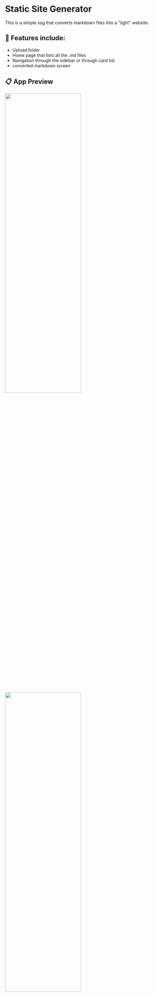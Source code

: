 # Static Site Generator
This is a simple ssg that converts markdown files into a "light" website.

## 👔 Features include:
- Upload folder
- Home page that lists all the .md files
- Navigation through the sidebar or through card list
- converted markdown screen

## 📋 App Preview
<img src="https://user-images.githubusercontent.com/61628746/218320171-f0d8d543-36cc-47b2-a422-289d98a9bc7e.jpeg " height="50%" width="70%"/>

<img src="https://user-images.githubusercontent.com/61628746/218319438-ff828689-2e90-4233-b589-365281f856d0.jpeg" height="50%" width="70%"/>

<img src="https://user-images.githubusercontent.com/61628746/218319099-ded4a78a-ffc2-458b-93f5-98a4564a9503.jpeg" height="50%" width="70%"/>

<img src="https://user-images.githubusercontent.com/61628746/218320152-1500491c-8f19-4d1c-a57a-6c3bb1f97c58.jpeg" height="50%" width="70%"/>

<img src="https://user-images.githubusercontent.com/61628746/218319116-421e2cb9-95d3-4180-89af-45cbda52b09d.jpeg" height="50%" width="70%"/>

<img src="https://user-images.githubusercontent.com/61628746/218320144-2137a961-2a5b-41ec-ab8e-6294586c9cf8.jpeg" />

## 📝References and Guides
- _Next.js tutorials_
Numerous tutorials and blogs.
I had no idea how next.js works 😅😇

- [fs docs](https://node.readthedocs.io/en/latest/api/fs/)

- [Ben Awad's tutorial on SSGs](https://youtu.be/pY0vWYLDDco)

## ▶ For the live site

Use this link to navigate: [SSG](https://localhost:3000) ~~to be live implemented~~.

## 🚀 Installation
 Follow the documentation on [Next.js](https://nextjs.org/docs) to set up environment and get started.
 
 Clone this repo:
 
```

git clone https://github.com/thisgirlElan/static-site-generator.git

```

 Import dependencies and run local server

- With yarn

```
yarn install
yarn dev

```

- With npm

```
npm install
npm run dev

```

After the commands run, open local host's port 3000 on your browser. 

```

http://localhost:3000 

```


## 👨‍💻 You're ready! 

- Tinker and develop!!🎉


